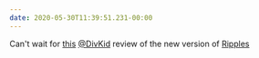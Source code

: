 ```yaml
---
date: 2020-05-30T11:39:51.231-00:00
---
```

Can't wait for [this](https://forum.mutable-instruments.net/t/2020-makeovers-shades-ripples/16971/12) [@DivKid](https://twitter.com/DivKid) review of the new version of [Ripples](https://mutable-instruments.net/modules/ripples/)
